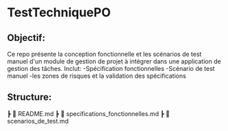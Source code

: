 # TestTechniquePO

## Objectif:
Ce repo présente la conception fonctionnelle et les scénarios de test manuel d'un module de gestion de projet à intégrer dans une application de gestion des tâches.
Inclut:
-Spécification fonctionnelles
-Scénario de test manuel
-les zones de risques et la validation des spécifications

## Structure:
┣ 📜 README.md
┣ 📜 specifications_fonctionnelles.md
┣ 📜 scenarios_de_test.md
